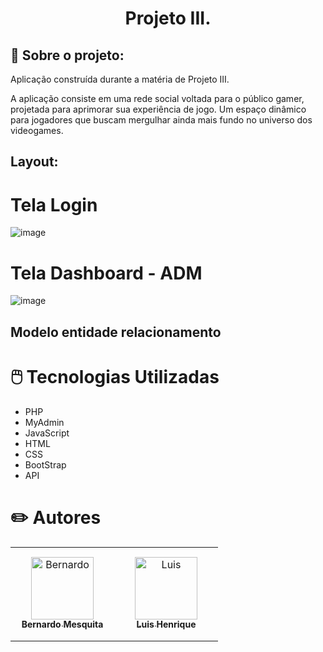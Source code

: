 <h1 align="center">
Projeto III.
</h1>

## 📖 Sobre o projeto:

Aplicação construída durante a matéria de Projeto III.

A aplicação consiste em uma rede social voltada para o público gamer, projetada para aprimorar sua experiência de jogo. Um espaço dinâmico para jogadores que buscam mergulhar ainda mais fundo no universo dos videogames.

## Layout:

# Tela Login

![image](https://github.com/LuisiTxrror/Projeto3/assets/121141327/74220856-006b-4e90-8648-3b30c62317d5)

# Tela Dashboard - ADM

![image](https://github.com/LuisiTxrror/Projeto3/assets/121141327/bba6037c-2a6d-4ba6-a14a-95dab9f8e456)

## Modelo entidade relacionamento


# 🖱️ Tecnologias Utilizadas
- PHP
- MyAdmin
- JavaScript
- HTML
- CSS
- BootStrap
- API

# ✏️ Autores


<table>
<tr>
    <td align="center" style="word-wrap: break-word; width: 150.0; height: 150.0">
        <a href=https://github.com/BeeMesquitaa>
            <img src=https://avatars.githubusercontent.com/u/121141327?v=4 width="100;"  alt=Bernardo Mesquita/>
            <br />
            <sub style="font-size:14px; text-decoration: none"><b>Bernardo Mesquita</b></sub>
        </a>
    </td>
    <td align="center" style="word-wrap: break-word; width: 150.0; height: 150.0">
        <a href=https://github.com/LuisiTxrror>
            <img src=https://avatars.githubusercontent.com/u/127360853?v=4 width="100;"  alt=Luis Henrique />
            <br />
            <sub style="font-size:14px; text-decoration: none"><b>Luis Henrique</b></sub>
        </a>
    </td>


